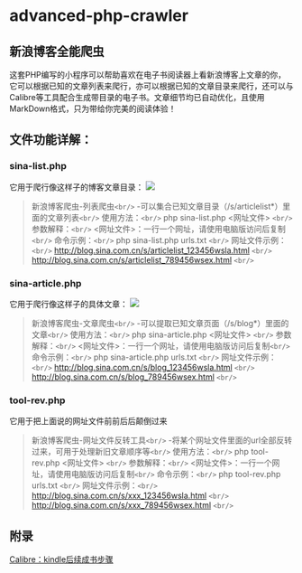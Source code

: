 # advanced-php-crawler
## 新浪博客全能爬虫
这套PHP编写的小程序可以帮助喜欢在电子书阅读器上看新浪博客上文章的你，它可以根据已知的文章列表来爬行，亦可以根据已知的文章目录来爬行，还可以与Calibre等工具配合生成带目录的电子书。文章细节均已自动优化，且使用MarkDown格式，只为带给你完美的阅读体验！
## 文件功能详解：
### sina-list.php
它用于爬行像这样子的博客文章目录：
![][image-1]

>  新浪博客爬虫-列表爬虫`<br/>`
> -可以集合已知文章目录（/s/articlelist*）里面的文章列表`<br/>`
> 使用方法：`<br/>`
> php sina-list.php \<网址文件\> `<br/>`
> 参数解释：`<br/>`
> \<网址文件\>：一行一个网址，请使用电脑版访问后复制`<br/>`
> 命令示例：`<br/>`
> php sina-list.php urls.txt `<br/>`
> 网址文件示例：`<br/>`
> http://blog.sina.com.cn/s/articlelist_123456wsla.html `<br/>`
> http://blog.sina.com.cn/s/articlelist_789456wsex.html `<br/>`

### sina-article.php
它用于爬行像这样子的具体文章：
![][image-2]

> 新浪博客爬虫-文章爬虫`<br/>`
> -可以提取已知文章页面（/s/blog*）里面的文章`<br/>`
> 使用方法：`<br/>`
> php sina-article.php \<网址文件\> `<br/>`
> 参数解释：`<br/>`
> \<网址文件\>：一行一个网址，请使用电脑版访问后复制`<br/>`
> 命令示例：`<br/>`
> php sina-article.php urls.txt `<br/>`
> 网址文件示例：`<br/>`
> http://blog.sina.com.cn/s/blog_123456wsla.html `<br/>`
> http://blog.sina.com.cn/s/blog_789456wsex.html `<br/>`

### tool-rev.php
它用于把上面说的网址文件前前后后颠倒过来
> 新浪博客爬虫-网址文件反转工具`<br/>`
> -将某个网址文件里面的url全部反转过来，可用于处理新旧文章顺序等`<br/>`
> 使用方法：`<br/>`
> php tool-rev.php \<网址文件\> `<br/>`
> 参数解释：`<br/>`
> \<网址文件\>：一行一个网址，请使用电脑版访问后复制`<br/>`
> 命令示例：`<br/>`
> php tool-rev.php urls.txt `<br/>`
> 网址文件示例：`<br/>`
> http://blog.sina.com.cn/s/xxx_123456wsla.html `<br/>`
> http://blog.sina.com.cn/s/xxx_789456wsex.html `<br/>`

## 附录
[Calibre：kindle后续成书步骤][1]

[1]:	https://kindlefere.com/post/82.html

[image-1]:	https://ww2.sinaimg.cn/large/006tNbRwgy1fdizlqnd8qj30s40i30wu.jpg
[image-2]:	https://ww1.sinaimg.cn/large/006tNbRwgy1fdizoxf1ivj30i40m7tgl.jpg